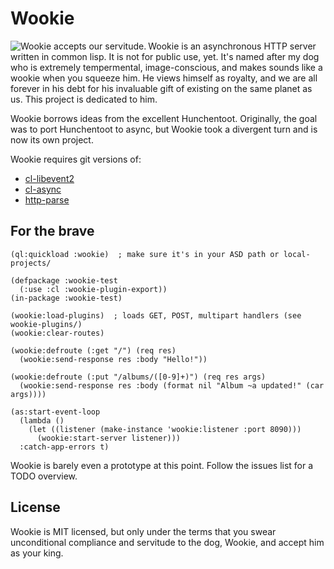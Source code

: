 Wookie
======
<img src="http://orthecreedence.github.com/wookie/wookie-smile_small.jpg"
     alt="Wookie accepts our servitude."
     align="left" />
Wookie is an asynchronous HTTP server written in common lisp. It is not for
public use, yet. It's named after my dog who is extremely tempermental, 
image-conscious, and makes sounds like a wookie when you squeeze him. He views
himself as royalty, and we are all forever in his debt for his invaluable gift
of existing on the same planet as us. This project is dedicated to him.

Wookie borrows ideas from the excellent Hunchentoot. Originally, the goal was to
port Hunchentoot to async, but Wookie took a divergent turn and is now its own
project.





Wookie requires git versions of:

 - [cl-libevent2](/orthecreedence/cl-libevent2)
 - [cl-async](/orthecreedence/cl-async)
 - [http-parse](/orthecreedence/http-parse)

For the brave
-------------
```common-lisp
(ql:quickload :wookie)  ; make sure it's in your ASD path or local-projects/

(defpackage :wookie-test
  (:use :cl :wookie-plugin-export))
(in-package :wookie-test)

(wookie:load-plugins)  ; loads GET, POST, multipart handlers (see wookie-plugins/)
(wookie:clear-routes)

(wookie:defroute (:get "/") (req res)
  (wookie:send-response res :body "Hello!"))

(wookie:defroute (:put "/albums/([0-9]+)") (req res args)
  (wookie:send-response res :body (format nil "Album ~a updated!" (car args))))

(as:start-event-loop
  (lambda ()
    (let ((listener (make-instance 'wookie:listener :port 8090)))
      (wookie:start-server listener)))
  :catch-app-errors t)
```

Wookie is barely even a prototype at this point. Follow the issues list for a
TODO overview.

License
-------
Wookie is MIT licensed, but only under the terms that you swear unconditional
compliance and servitude to the dog, Wookie, and accept him as your king.
